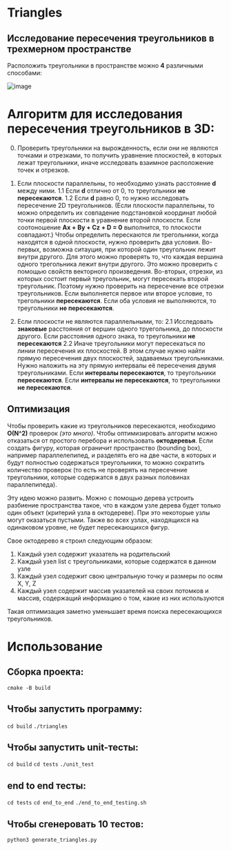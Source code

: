 # Triangles

## Исследование пересечения треугольников в трехмерном пространстве

Расположить треугольники в пространстве можно **4** различными способами:

![image](triangles_and_planes.png)

# Алгоритм для исследования пересечения треугольников в 3D:

0. Проверить треугольники на вырожденность, если они не являются точками и отрезками, то получить уравнение плоскостей, в которых лежат треугольники, иначе исследовать взаимное расположение точек и отрезков.

1. Если плоскости параллельны, то необходимо узнать расстояние **d** между ними.
1.1 Если **d** отлично от 0, то треугольники **не пересекаются**.
1.2 Если **d** равно 0, то нужно исследовать пересечение 2D треугольников. 
(Если плоскости параллельны, то можно определить их совпадение подстановкой координат любой точки первой плоскости в уравнение второй плоскости. Если соотоношение **Ax + By + Cz + D = 0** выполнится, то плоскости совпадают.)
Чтобы определить перескаются ли трегольники, когда находятся в одной плоскости, нужно проверить два условия.
Во-первых, возможна ситауция, при которой один треугольник лежит внутри другого. Для этого можно проверять то, что каждая вершина одного трегольника лежит внутри другого. Это можно проверить с помощью свойств векторного произведения.
Во-вторых, отрезки, из которых состоит первый треугольник, могут пересекать второй треугольник. Поэтому нужно проверить на пересечение все отрезки треугольников. 
Если выполняется первое или второе условие, то трегольники **пересекаются**.
Если оба условия не выполняются, то треугольники **не пересекаются**.

2. Если плоскости не являются параллельными, то:
2.1 Исследовать **знаковые** расстояния от вершин одного труегольника, до плоскости другого. Если расстояния одного знака, то треугольники **не пересекаются**
2.2 Иначе треугольники могут пересекаться по линии пересечения их плоскостей. 
В этом случае нужно найти прямую пересечения двух плоскостей, задаваемых треугольниками.
Нужно наложить на эту прямую интервалы её пересечения двумя треугольниками.
Если **интервалы пересекаются**, то треугольники **пересекаются**.
Если **интервалы не пересекаются**, то треугольники **не пересекаются**.

## Оптимизация 
Чтобы проверить какие из треугольников пересекаются, необходимо **O(N^2)** проверок *(это много)*. Чтобы оптимизировать алгоритм можно отказаться от простого перебора и использовать **октодеревья**.
Если создать фигуру, которая ограничит пространство (bounding box), например параллелепипед, и разделять его на две части, в которых и будут полностью содержаться треугольники, то можно сократить количество проверок (то есть не проверять на пересечение треугольники, которые содержатся в двух разных половинах параллепипеда).

Эту идею можно развить. Можно с помощью дерева устроить разбиение пространства такое, что в каждом узле дерева будет только один объект (критерий узла в октодереве). При это некоторые узлы могут оказаться пустыми. Также во всех узлах, находящихся на одинаковом уровне, не будет пересекающихся фигур.

Свое октодерево я строил следующим образом:
1. Каждый узел содержит указатель на родительский
2. Каждый узел list с треугольниками, которые содержатся в данном узле
3. Каждый узел содержит свою центральную точку и размеры по осям X, Y, Z
4. Каждый узел содержит массив указателей на своих потомков и массив, содержащий информацию о том, какие из них используются

Такая оптимизация заметно уменьшает время поиска пересекающихся треугольников.

# Использование 

## Сборка проекта:
```cmake -B build```

## Чтобы запустить программу:
```cd build```
```./triangles```

## Чтобы запустить unit-тесты:
```cd build```
```cd tests```
```./unit_test```

## end to end тесты:
```cd tests```
```cd end_to_end```
```./end_to_end_testing.sh```

## Чтобы cгенеровать 10 тестов:
```python3 generate_triangles.py```